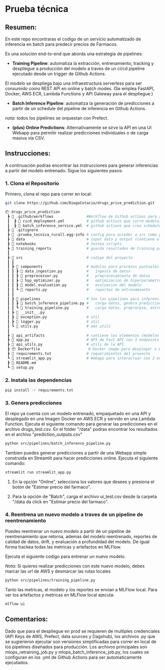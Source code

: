 # Prueba técnica 

## Resumen:

En este repo encontraras el codigo de un servicio automatizado de inferencia en batch para predecir precios de Farmacos.

Es una solución end-to-end que aborda una estrategia de pipelines:

* **Training Pipeline**: automatiza la extracción, entrenamiento, tracking y despliegue a producción del modelo a traves de un ci/cd pipeline ejecutado desde un trigger de Github Actions.

El modelo se despliega bajo una infraestructura serverless para ser consumido como REST API en online y batch modes.
(Se emplea FastAPI, Docker, AWS ECR, Lambda Functions y API Gateway para el despliegue.)

* **Batch Inference Pipeline**: automatiza la generación de predicciones a partir de un schedule del pipeline de inferencia en Github Actions.

*nota:* todos los pipelines se orquestan con Prefect.

* **(plus) Online Predictions**: Alternativamente se sirve la API en una UI Webapp para permitir realizar predicciones individuales o de carga masiva vía CSV.

## Instrucciones:

A continuación podras encontrar las instrucciones para generar inferencias a partir del modelo entrenado.
Sigue los siguientes pasos:

### 1. Clona el Repositorio

Primero, clona el repo para correr en local:

```bash
git clone https://github.com/DiegoCotacio/drugs_price_prediction.git
```
```bash
📦 drugs_price_prediction
 ┣ 📂 .github/workflows               #Workflow de Github actions para automatizar retraining y batch inference  
 ┃  ┣ 📄 cicd_deployment.yml          # github actions que corre modelo, lo dockeriza, despliega en AWS ECR y lambda.
 ┃  ┣ 📄 batch_inference_service.yml  # github actions que crea schedule para ejecutar periodicamente el inferece batch job
 ┣ 📂 .gitignore
 ┣ 📂 .prueba_tecnica_rurall.egg-info # config para acceder a src como package
 ┣ 📂 data                            # input data y output (contiene el submission output)
 ┣ 📂 notebooks                       # testea scripts
 ┣ 📂 training_reports                # guarda resultados de training para data quality, drift y model evaluation
 ┃
 ┣ 📂 src                             # codigo del proyecto
 ┃ ┃
 ┃ ┣ 📂 components                    # modulos para procesos puntuales:
 ┃ ┃ ┣ 📝 data_ingestion.py           #   ingesta de datos
 ┃ ┃ ┣ 📝 preprocessor.py             #   preprocesamiento de datos
 ┃ ┃ ┣ 📝 hyp_optimizer.py            #   optimizacion de hiperparametros del modelo
 ┃ ┃ ┣ 📝 model_evaluation.py         #   evaluacion del modelo
 ┃ ┃ ┗ 📝 reports.py                  #   reportes de entrenamiento
 ┃ ┃                                   
 ┃ ┣ 📂 pipelines                     # Son los pipelines para inferencia y entrenamiento
 ┃ ┃ ┣ 📝 batch_inference_pipeline.py #   carga datos, genera prediccion y guarda resultados
 ┃ ┃ ┗ 📝 training_pipeline.py        #   carga datos, preprocesa, entrena modelo, evalua y guarda modelo
 ┃ ┣ 📝 __init__.py
 ┃ ┣ 📝 exception.py                  # util
 ┃ ┣ 📝 logger.py                     # util
 ┃ ┗ 📝 utils.py                      # más utils
 ┃
 ┣ 📂 api_artifacts                   # contiene los elementos (modelos y csv) para desplegar la API
 ┣ 📝 app.py                          # API de Fast API con 3 endpoints para generar inferencias
 ┣ 📝 api_utils.py                    # utils de la API
 ┣ 📦 Dockerfile                      # Docker image para desplegar a AWS ECR y consumir en Lambda Function
 ┣ 📂 requirements.txt                # requerimientos del proyecto
 ┗ 🐍 streamlit_app.py                # Webapp para interactuar con 2 endpoints de la API
 ┣ 📄 README.md
 ┗ 📝 setup.py
```

### 2. Instala las dependencias

```bash
pip install -r requirements.txt
```

### 3. Genera predicciones


El repo ya cuenta con un modelo entrenado, empaquetado en una API y desplegado en una Imagen Docker en AWS ECR y servido en una Lambda Function. Ejecuta el siguiente comando para generar las predicciones en el archivo drugs_test.csv. En el folder "/data" podras encontrar los resultados en el archivo "prediction_outputs.csv"


```bash
python src/pipelines/batch_inference_pipeline.py
```

Tambien puedes generar predicciones a partir de una Webapp simple construida en Streamlit para hacer predicciones online.
Ejecuta el siguiente comando:

```bash
streamlit run streamlit_app.py
```

1. En la opción "Online", selecciona los valores que desees y presiona el botón de "Estimar precio del farmaco".

2. Para la opción de "Batch", carga el archivo ui_test.csv desde la carpeta "/data da click en "Estimar precio del farmaco".


### 4. Reentrena un nuevo modelo a traves de un pipeline de reentrenamiento 

Puedes reentrenar un nuevo modelo a partir de un pipeline de reentrenamiento que retorna, ademas del modelo reentrenado, reportes de calidad de datos, drift, y evaluación a profundidad del modelo. De igual forma trackea todas las metricas y artefactos en MLFlow.

Ejecuta el siguiente codigo para entrenar un nuevo modelo.

*Nota*: Si quieres realizar predicciones con este nuevo modelo, debes marcar las url de AWS y desmarcar las rutas locales 


```bash
python src/pipelines/training_pipeline.py
```

Tanto las metricas, el modelo y los reportes se envian a MLFlow local.
Para ver los artefactos y metricas en MLFlow local ejecuta:

```bash
mlflow ui
```
## Comentarios:

Dado que para el despliegue en prod se requieren de multiples credenciales (API Keys de AWS, Prefect, data sources y Dagshub), los archivos .py que se sugierieron ejecutar son versiones simplificadas para correr en local de los pipelines diseñados para producción. Los archivos principales son mlops_retraining_job.py y mlops_batch_inference_job.py, los cuales se configuran en los .yml de Github Actions para ser automaticamente ejecutados.




